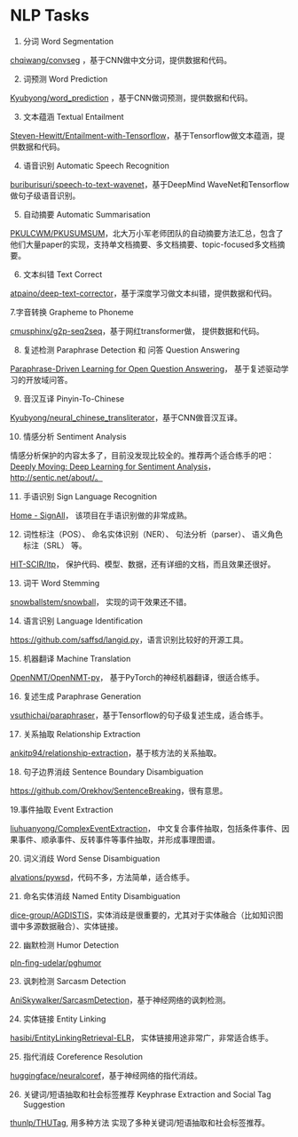 # NLP Tasks

1. 分词 Word Segmentation

[chqiwang/convseg](https://github.com/chqiwang/convseg)
，基于CNN做中文分词，提供数据和代码。

2. 词预测 Word Prediction

[Kyubyong/word_prediction](https://github.com/Kyubyong/word_prediction)
，基于CNN做词预测，提供数据和代码。

3. 文本蕴涵 Textual Entailment

[Steven-Hewitt/Entailment-with-Tensorflow](https://github.com/Steven-Hewitt/Entailment-with-Tensorflow)，基于Tensorflow做文本蕴涵，提供数据和代码。

4. 语音识别 Automatic Speech Recognition

[buriburisuri/speech-to-text-wavenet](https://github.com/buriburisuri/speech-to-text-wavenet)，基于DeepMind
WaveNet和Tensorflow做句子级语音识别。

5. 自动摘要 Automatic Summarisation

[PKULCWM/PKUSUMSUM](https://github.com/PKULCWM/PKUSUMSUM)，北大万小军老师团队的自动摘要方法汇总，包含了他们大量paper的实现，支持单文档摘要、多文档摘要、topic-focused多文档摘要。

6. 文本纠错 Text Correct

[atpaino/deep-text-corrector](https://github.com/atpaino/deep-text-corrector)，基于深度学习做文本纠错，提供数据和代码。

7.字音转换 Grapheme to Phoneme

[cmusphinx/g2p-seq2seq](https://github.com/cmusphinx/g2p-seq2seq)，基于网红transformer做，
提供数据和代码。

8. 复述检测 Paraphrase Detection 和 问答 Question Answering

[Paraphrase-Driven Learning for Open Question
Answering](http://knowitall.cs.washington.edu/paralex/)，
基于复述驱动学习的开放域问答。

9. 音汉互译 Pinyin-To-Chinese

[Kyubyong/neural_chinese_transliterator](https://github.com/Kyubyong/neural_chinese_transliterator)，基于CNN做音汉互译。

10. 情感分析 Sentiment Analysis

情感分析保护的内容太多了，目前没发现比较全的。推荐两个适合练手的吧：[Deeply
Moving: Deep Learning for Sentiment
Analysis](https://nlp.stanford.edu/sentiment/)，http://sentic.net/about/。

11. 手语识别 Sign Language Recognition

[Home - SignAll](http://www.signall.us/)， 该项目在手语识别做的非常成熟。

12. 词性标注（POS）、 命名实体识别（NER）、 句法分析（parser）、
语义角色标注（SRL） 等。

[HIT-SCIR/ltp](https://github.com/HIT-SCIR/ltp)，
保护代码、模型、数据，还有详细的文档，而且效果还很好。

13. 词干 Word Stemming

[snowballstem/snowball](https://github.com/snowballstem/snowball)，
实现的词干效果还不错。

14. 语言识别 Language Identification

<https://github.com/saffsd/langid.py>，语言识别比较好的开源工具。

15. 机器翻译 Machine Translation

[OpenNMT/OpenNMT-py](https://github.com/OpenNMT/OpenNMT-py)，
基于PyTorch的神经机器翻译，很适合练手。

16. 复述生成 Paraphrase Generation

[vsuthichai/paraphraser](https://github.com/vsuthichai/paraphraser)，基于Tensorflow的句子级复述生成，适合练手。

17. 关系抽取 Relationship Extraction

[ankitp94/relationship-extraction](https://github.com/ankitp94/relationship-extraction)，基于核方法的关系抽取。

18. 句子边界消歧 Sentence Boundary Disambiguation

<https://github.com/Orekhov/SentenceBreaking>，很有意思。

19.事件抽取 Event Extraction

[liuhuanyong/ComplexEventExtraction](https://github.com/liuhuanyong/ComplexEventExtraction)，
中文复合事件抽取，包括条件事件、因果事件、顺承事件、反转事件等事件抽取，并形成事理图谱。

20. 词义消歧 Word Sense Disambiguation

[alvations/pywsd](https://github.com/alvations/pywsd)，代码不多，方法简单，适合练手。

21. 命名实体消歧 Named Entity Disambiguation

[dice-group/AGDISTIS](https://github.com/dice-group/AGDISTIS)，实体消歧是很重要的，尤其对于实体融合（比如知识图谱中多源数据融合）、实体链接。

22. 幽默检测 Humor Detection

[pln-fing-udelar/pghumor](https://github.com/pln-fing-udelar/pghumor)

23. 讽刺检测 Sarcasm Detection

[AniSkywalker/SarcasmDetection](https://github.com/AniSkywalker/SarcasmDetection)，基于神经网络的讽刺检测。

24. 实体链接 Entity Linking

[hasibi/EntityLinkingRetrieval-ELR](https://github.com/hasibi/EntityLinkingRetrieval-ELR)，
实体链接用途非常广，非常适合练手。

25. 指代消歧 Coreference Resolution

[huggingface/neuralcoref](https://github.com/huggingface/neuralcoref)，基于神经网络的指代消歧。

26. 关键词/短语抽取和社会标签推荐 Keyphrase Extraction and Social Tag Suggestion

[thunlp/THUTag](https://github.com/thunlp/THUTag), 用多种方法
实现了多种关键词/短语抽取和社会标签推荐。
